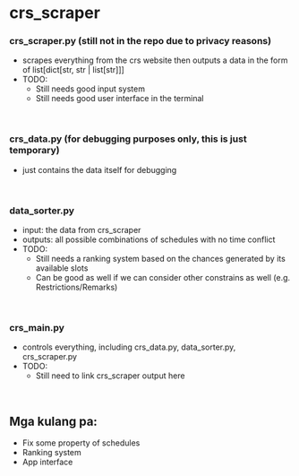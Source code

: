 # crs_scraper

### crs_scraper.py (still not in the repo due to privacy reasons)
 - scrapes everything from the crs website then outputs a data in the form of list[dict[str, str | list[str]]]
 - TODO:
   - Still needs good input system
   - Still needs good user interface in the terminal 

<br />

### crs_data.py (for debugging purposes only, this is just temporary)
 - just contains the data itself for debugging

<br />

### data_sorter.py
 - input: the data from crs_scraper
 - outputs: all possible combinations of schedules with no time conflict
 - TODO:
   - Still needs a ranking system based on the chances generated by its available slots
   - Can be good as well if we can consider other constrains as well (e.g. Restrictions/Remarks) 

<br />

### crs_main.py
 - controls everything, including crs_data.py, data_sorter.py, crs_scraper.py
 - TODO:
   - Still need to link crs_scraper output here

<br />

 
## Mga kulang pa:
 - Fix some property of schedules 
 - Ranking system
 - App interface
